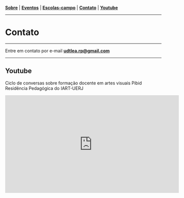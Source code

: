 <link href="./style.css" rel="stylesheet">
<meta charset="UTF-8">

[**Sobre**](#sobre) | [**Eventos**](#eventos) | [**Escolas-campo**](./escolascampo) | [**Contato**](./contato) | [**Youtube**](./youtube) 
___

# Contato

___

Entre em contato por e-mail [**udtlea.rp@gmail.com**](mailto:udtlead@gmail.com)
___

## Youtube

Ciclo de conversas sobre formação docente em artes visuais Pibid Residência Pedagógica do IART-UERJ
<iframe width="560" height="315" src="https://www.youtube.com/embed/RuIP_oIRRd4" title="YouTube video player" frameborder="0" allow="accelerometer; autoplay; clipboard-write; encrypted-media; gyroscope; picture-in-picture" allowfullscreen></iframe> 
